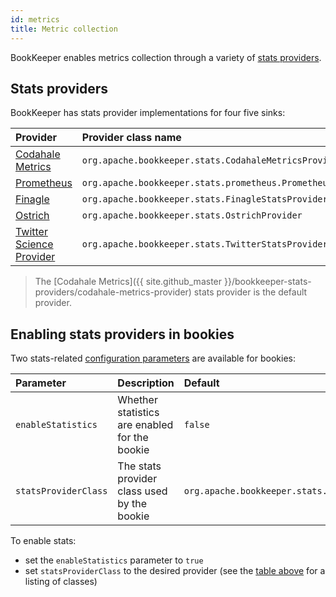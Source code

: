 ```yaml
---
id: metrics
title: Metric collection
---
```


BookKeeper enables metrics collection through a variety of [stats providers](#stats-providers).

## Stats providers

BookKeeper has stats provider implementations for four five sinks:

Provider | Provider class name
:--------|:-------------------
[Codahale Metrics](https://mvnrepository.com/artifact/org.apache.bookkeeper.stats/codahale-metrics-provider) | `org.apache.bookkeeper.stats.CodahaleMetricsProvider`
[Prometheus](https://prometheus.io/) | `org.apache.bookkeeper.stats.prometheus.PrometheusMetricsProvider`
[Finagle](https://twitter.github.io/finagle/guide/Metrics.html) | `org.apache.bookkeeper.stats.FinagleStatsProvider`
[Ostrich](https://github.com/twitter/ostrich) | `org.apache.bookkeeper.stats.OstrichProvider`
[Twitter Science Provider](https://mvnrepository.com/artifact/org.apache.bookkeeper.stats/twitter-science-provider) | `org.apache.bookkeeper.stats.TwitterStatsProvider`

> The [Codahale Metrics]({{ site.github_master }}/bookkeeper-stats-providers/codahale-metrics-provider) stats provider is the default provider.

## Enabling stats providers in bookies

Two stats-related [configuration parameters](../reference/config/) are available for bookies:

Parameter | Description | Default
:---------|:------------|:-------
`enableStatistics` | Whether statistics are enabled for the bookie | `false`
`statsProviderClass` | The stats provider class used by the bookie | `org.apache.bookkeeper.stats.CodahaleMetricsProvider`


To enable stats:

* set the `enableStatistics` parameter to `true`
* set `statsProviderClass` to the desired provider (see the [table above](#stats-providers) for a listing of classes)

<!-- ## Enabling stats in the bookkeeper library

TODO
-->
